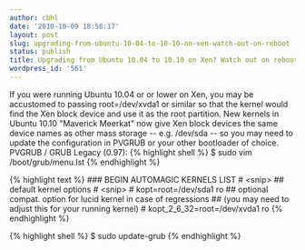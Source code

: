 ```yaml
---
author: cbhl
date: '2010-10-09 18:58:17'
layout: post
slug: upgrading-from-ubuntu-10-04-to-10-10-on-xen-watch-out-on-reboot
status: publish
title: Upgrading from Ubuntu 10.04 to 10.10 on Xen? Watch out on reboot!
wordpress_id: '561'
---
```


If you were running Ubuntu 10.04 or or lower on Xen, you may be
accustomed to passing root=/dev/xvda1 or similar so that the kernel
would find the Xen block device and use it as the root partition. New
kernels in Ubuntu 10.10 "Maverick Meerkat" now give Xen block devices
the same device names as other mass storage -- e.g. /dev/sda -- so you
may need to update the configuration in PVGRUB or your other bootloader
of choice. PVGRUB / GRUB Legacy (0.97): 
{% highlight shell %}
$ sudo vim /boot/grub/menu.lst
{% endhighlight %}
 
{% highlight text %}
 \#\#\# BEGIN AUTOMAGIC KERNELS LIST
\# <snip\> \#\# default kernel options \# <snip\> \# kopt=root=/dev/sda1
ro \#\# optional compat. option for lucid kernel in case of regressions
\#\# (you may need to adjust this for your running kernel) \#
kopt\_2\_6\_32=root=/dev/xvda1 ro 
{% endhighlight %}
 
{% highlight shell %}
$ sudo update-grub
{% endhighlight %}

